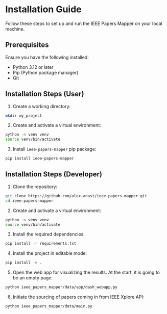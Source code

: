 # Installation Guide

Follow these steps to set up and run the IEEE Papers Mapper on your local machine.

## Prerequisites

Ensure you have the following installed:

- Python 3.12 or later
- Pip (Python package manager)
- Git

## Installation Steps (User)

1. Create a working directory:

```bash
mkdir my_project
```

2. Create and activate a virtual environment:

```bash
python -m venv venv
source venv/bin/activate
```

3. Install `ieee-papers-mapper` pip package:

```bash
pip install ieee-papers-mapper
```

## Installation Steps (Developer)

1. Clone the repository:

```bash
git clone https://github.com/alex-anast/ieee-papers-mapper.git
cd ieee-papers-mapper
```

2. Create and activate a virtual environment:

```bash
python -m venv venv
source venv/bin/activate
```

3. Install the required dependencies:

```bash
pip install -r requirements.txt
```

4. Install the project in editable mode:

```bash
pip install -e .
```

5. Open the web app for visualizing the results. At the start, it is going to be an empty page:

```bash
python ieee_papers_mapper/data/app/dash_webapp.py
```

6. Initiate the sourcing of papers coming in from IEEE Xplore API:

```bash
python ieee_papers_mapper/data/main.py
```
